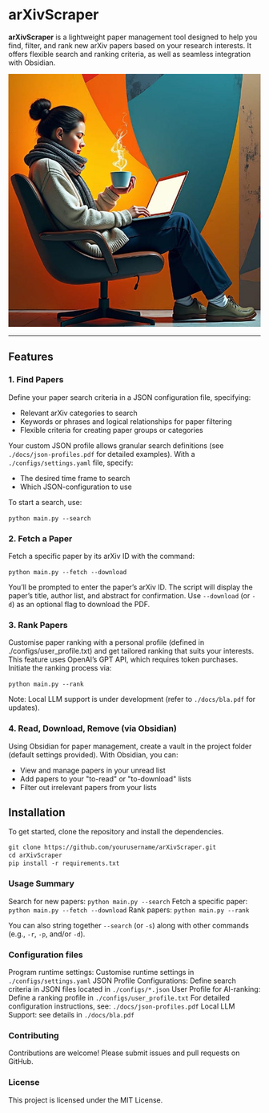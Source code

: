 # arXivScraper

**arXivScraper** is a lightweight paper management tool designed to help you find, filter, and rank new arXiv papers based on your research interests. It offers flexible search and ranking criteria, as well as seamless integration with Obsidian.

![Logo](./logo.jpg)

---

## Features

### 1. Find Papers

Define your paper search criteria in a JSON configuration file, specifying:
- Relevant arXiv categories to search
- Keywords or phrases and logical relationships for paper filtering
- Flexible criteria for creating paper groups or categories

Your custom JSON profile allows granular search definitions (see `./docs/json-profiles.pdf` for detailed examples). With a `./configs/settings.yaml` file, specify:
- The desired time frame to search
- Which JSON-configuration to use

To start a search, use:

```python main.py --search```

### 2. Fetch a Paper
Fetch a specific paper by its arXiv ID with the command:

```python main.py --fetch --download```

You’ll be prompted to enter the paper’s arXiv ID. The script will display the paper’s title, author list, and abstract for confirmation. Use `--download` (or `-d`) as an optional flag to download the PDF.

### 3. Rank Papers
Customise paper ranking with a personal profile (defined in ./configs/user_profile.txt) and get tailored ranking that suits your interests. This feature uses OpenAI’s GPT API, which requires token purchases. Initiate the ranking process via:

```python main.py --rank```

Note: Local LLM support is under development (refer to `./docs/bla.pdf` for updates).

### 4. Read, Download, Remove (via Obsidian)
Using Obsidian for paper management, create a vault in the project folder (default settings provided). With Obsidian, you can:

- View and manage papers in your unread list
- Add papers to your "to-read" or "to-download" lists
- Filter out irrelevant papers from your lists

## Installation

To get started, clone the repository and install the dependencies.

```
git clone https://github.com/yourusername/arXivScraper.git
cd arXivScraper
pip install -r requirements.txt
```

### Usage Summary

Search for new papers: ```python main.py --search```
Fetch a specific paper: ```python main.py --fetch --download```
Rank papers: ```python main.py --rank```

You can also string together `--search` (or `-s`) along with other commands (e.g., `-r`, `-p`, and/or `-d`).

### Configuration files

Program runtime settings: Customise runtime settings in `./configs/settings.yaml`
JSON Profile Configurations: Define search criteria in JSON files located in `./configs/*.json`
User Profile for AI-ranking: Define a ranking profile in `./configs/user_profile.txt`
For detailed configuration instructions, see: `./docs/json-profiles.pdf`
Local LLM Support: see details in `./docs/bla.pdf`

### Contributing

Contributions are welcome! Please submit issues and pull requests on GitHub.

### License

This project is licensed under the MIT License.